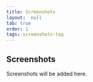 ```yaml
---
title: Screenshots
layout:  null
tab: true
order: 1
tags: screenshots-tag
---
```


## Screenshots

Screenshots will be added here.
